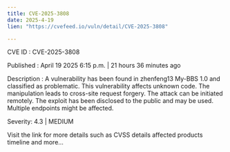 ```yaml
---
title: CVE-2025-3808
date: 2025-4-19
lien: "https://cvefeed.io/vuln/detail/CVE-2025-3808"

---
```


CVE ID : CVE-2025-3808

Published :  April 19
2025
6:15 p.m. | 21 hours
36 minutes ago

Description : A vulnerability has been found in zhenfeng13 My-BBS 1.0 and classified as problematic. This vulnerability affects unknown code. The manipulation leads to cross-site request forgery. The attack can be initiated remotely. The exploit has been disclosed to the public and may be used. Multiple endpoints might be affected.

Severity: 4.3 | MEDIUM

Visit the link for more details
such as CVSS details
affected products
timeline
and more...

